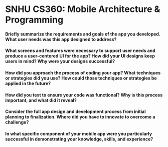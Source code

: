 # SNHU CS360: Mobile Architecture & Programming


#### Briefly summarize the requirements and goals of the app you developed. What user needs was this app designed to address?

#### What screens and features were necessary to support user needs and produce a user-centered UI for the app? How did your UI designs keep users in mind? Why were your designs successful?

#### How did you approach the process of coding your app? What techniques or strategies did you use? How could those techniques or strategies be applied in the future?

#### How did you test to ensure your code was functional? Why is this process important, and what did it reveal?
    
#### Consider the full app design and development process from initial planning to finalization. Where did you have to innovate to overcome a challenge?
    
#### In what specific component of your mobile app were you particularly successful in demonstrating your knowledge, skills, and experience?

